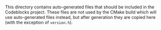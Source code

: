 This directory contains auto-generated files that should be included in the
Codeblocks project. These files are not used by the CMake build which will
use auto-generated files instead, but after generation they are copied here
(with the exception of `version.h`).
